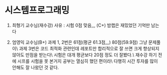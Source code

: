 # 시스템프로그래밍

1. 최형기 교수님(재수강)
    사유 : 시험 0점 맞음,,, (C+)
    밤랩은 재밌었던 기억만 남는다

2. 엄영익 교수님(B+)
    과제 1, 2번은 61점(평균 61.3점,,,) 80점(59.9점) 그냥 문제풀이\\
    과제 3번은 코드 최적화 관련인데 레포트만 합리적으로 잘 쓰면 크게 향상되지 않아도 만점을 받는다\\
    시험은 대개 평균보다 20점 정도 더 잘봤다.\\
    재수강 하기 전에 시프를 시험을 못 본거지 공부는 열심히 했던 편이라\\
    다행히 시간 투자를 많이 안해도 잘 나왔던 것 같다.